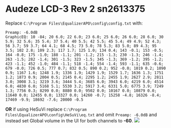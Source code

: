 # Audeze LCD-3 Rev 2 sn2613375
Replace `C:\Program Files\EqualizerAPO\config\config.txt` with:
```
Preamp: -6.0dB
GraphicEQ: 10 -84; 20 6.0; 22 6.0; 23 6.0; 25 6.0; 26 6.0; 28 6.0; 30 5.9; 32 5.6; 35 5.4; 37 5.4; 40 5.5; 42 5.5; 45 5.4; 49 4.9; 52 4.3; 56 3.7; 59 3.7; 64 4.1; 68 4.5; 73 5.0; 78 5.3; 83 5.0; 89 4.3; 95 3.5; 102 2.8; 109 2.3; 117 1.7; 125 1.0; 134 0.4; 143 -0.1; 153 -0.5; 164 -0.8; 175 -1.0; 188 -1.1; 201 -1.2; 215 -1.3; 230 -1.3; 246 -1.4; 263 -1.5; 282 -1.4; 301 -1.5; 323 -1.5; 345 -1.3; 369 -1.2; 395 -1.2; 423 -1.1; 452 -1.0; 484 -1.1; 518 -1.4; 554 -1.4; 593 -1.1; 635 -0.6; 679 -0.0; 726 0.5; 777 0.7; 832 0.5; 890 0.2; 952 -0.0; 1019 0.2; 1090 0.9; 1167 1.6; 1248 1.9; 1336 1.9; 1429 1.9; 1529 1.7; 1636 1.3; 1751 1.2; 1873 0.9; 2004 0.5; 2145 0.4; 2295 1.2; 2455 1.9; 2627 2.9; 2811 3.0; 3008 3.1; 3219 3.6; 3444 5.4; 3685 6.0; 3943 6.0; 4219 6.0; 4514 6.0; 4830 6.0; 5168 5.1; 5530 3.2; 5917 3.4; 6331 5.0; 6775 3.9; 7249 1.3; 7756 0.3; 8299 0.0; 8880 0.0; 9502 0.0; 10167 0.0; 10879 0.0; 11640 0.0; 12455 0.0; 13327 0.0; 14260 -0.7; 15258 -4.8; 16326 -8.4; 17469 -9.9; 18692 -7.6; 20000 -0.5
```
**OR** if using HeSuVi replace `C:\Program Files\EqualizerAPO\config\HeSuVi\eq.txt` and omit `Preamp: -6.0dB` and instead set Global volume in the UI for both channels to **-60**.
![](https://raw.githubusercontent.com/jaakkopasanen/AutoEq/master/results/Sonoma%20Model%20One/innerfidelity/onear/Audeze%20LCD-3%20Rev%202%20sn2613375/Audeze%20LCD-3%20Rev%202%20sn2613375.png)
